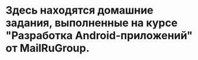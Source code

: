 # Здесь находятся домашние задания, выполненные на курсе "Разработка Android-приложений" от MailRuGroup.

